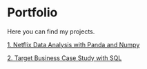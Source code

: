 # Portfolio

Here you can find my projects.

 <a href=https://github.com/07Shiraz/Netflix-Data-Exploration-and-Visualization> 1. Netflix Data Analysis with Panda and Numpy </a>

 <a href=https://github.com/07Shiraz/Target-Case-Study> 2. Target Business Case Study with SQL
